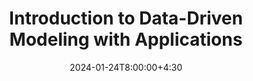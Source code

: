 ---
type: lecture
date: 2024-01-24T8:00:00+4:30
title: Introduction to Data-Driven Modeling with Applications
tldr: "A brief history of artificial intelligence and the latest breakthroughs."
thumbnail: /static_files/thumbnail/world-data-model.png
hide_from_announcements: true
links: 
    - url: /content/slides/introductory_slides.pdf
      name: slides 
---